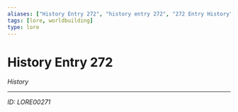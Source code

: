 ```yaml
---
aliases: ["History Entry 272", "history entry 272", "272 Entry History"]
tags: [lore, worldbuilding]
type: lore
---
```


# History Entry 272

*History*

---
*ID: LORE00271*